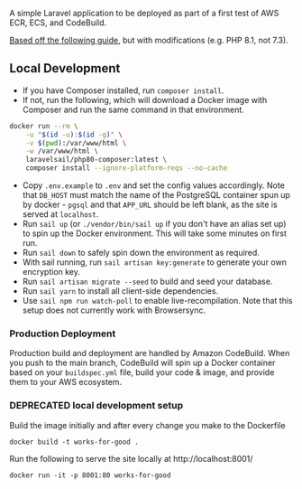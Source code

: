 A simple Laravel application to be deployed as part of a first test of AWS ECR, ECS, and CodeBuild.

[Based off the following guide](https://gbengaoni.com/blog/Deploy-a-Docker-ized-Laravel-Application-to-AWS-ECS-with-CodeBuild-4b0e388f4f53), but with modifications (e.g. PHP 8.1, not 7.3).
## Local Development

* If you have Composer installed, run `composer install`.
* If not, run the following, which will download a Docker image with Composer and run the same command in that environment.

```sh
docker run --rm \
    -u "$(id -u):$(id -g)" \
    -v $(pwd):/var/www/html \
    -w /var/www/html \
    laravelsail/php80-composer:latest \
    composer install --ignore-platform-reqs --no-cache
```

* Copy `.env.example` to `.env` and set the config values accordingly. Note that `DB_HOST` must match the name of the PostgreSQL container spun up by docker - `pgsql` and that `APP_URL` should be left blank, as the site is served at `localhost`.
* Run `sail up` (or `./vendor/bin/sail up` if you don't have an alias set up) to spin up the Docker environment. This will take some minutes on first run. 
* Run `sail down` to safely spin down the environment as required. 
* With sail running, run `sail artisan key:generate` to generate your own encryption key.
* Run `sail artisan migrate --seed` to build and seed your database.
* Run `sail yarn` to install all client-side dependencies.
* Use `sail npm run watch-poll` to enable live-recompilation. Note that this setup does not currently work with Browsersync. 

### Production Deployment

Production build and deployment are handled by Amazon CodeBuild. When you push to the main branch, CodeBuild will spin up a Docker container based on your `buildspec.yml` file, build your code & image, and provide them to your AWS ecosystem. 

### DEPRECATED local development setup

Build the image initially and after every change you make to the Dockerfile
```
docker build -t works-for-good .
```

Run the following to serve the site locally at http://localhost:8001/
```
docker run -it -p 8001:80 works-for-good
```